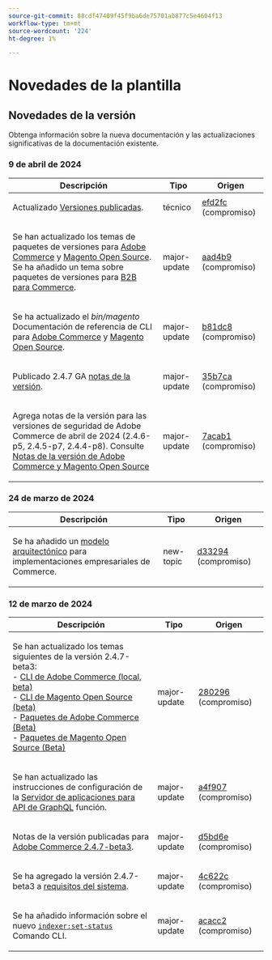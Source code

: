 ```yaml
---
source-git-commit: 88cdf47409f45f9ba6de75701ab877c5e4604f13
workflow-type: tm+mt
source-wordcount: '224'
ht-degree: 1%

---
```

# Novedades de la plantilla

## Novedades de la versión

Obtenga información sobre la nueva documentación y las actualizaciones significativas de la documentación existente.

### 9 de abril de 2024

<table style="table-layout:auto;">
  <thead>
    <tr>
      <th>Descripción</th>
      <th>Tipo</th>
      <th>Origen</th>
    </tr>
  </thead>
  <tbody>
    <tr>
      <td><p>Actualizado <a href="https://experienceleague.adobe.com/docs/commerce-operations/release/versions.html">Versiones publicadas</a>.</p>
</td>
      <td>técnico</td>
      <td><a href="https://github.com/AdobeDocs/commerce-operations.en/commit/efd2fc4285a5cdc7ee20ead299ee16e54f9bcb83">efd2fc</a> (compromiso)</td>
    </tr>
    <tr>
      <td><p>Se han actualizado los temas de paquetes de versiones para <a href="https://experienceleague.adobe.com/en/docs/commerce-operations/release/packages/adobe-commerce">Adobe Commerce</a> y <a href="https://experienceleague.adobe.com/en/docs/commerce-operations/release/packages/magento-open-source">Magento Open Source</a>.<br /> Se ha añadido un tema sobre paquetes de versiones para <a href="https://experienceleague.adobe.com/en/docs/commerce-operations/release/packages/adobe-commerce-b2b">B2B para Commerce</a>.</p>
</td>
      <td>major-update</td>
      <td><a href="https://github.com/AdobeDocs/commerce-operations.en/commit/aad4b904ba95142d1d848f934c9d3702cc37ec16">aad4b9</a> (compromiso)</td>
    </tr>
    <tr>
      <td><p>Se ha actualizado el <em>bin/magento</em> Documentación de referencia de CLI para <a href="https://experienceleague.adobe.com/en/docs/commerce-operations/reference/commerce-on-premises">Adobe Commerce</a> y <a href="https://experienceleague.adobe.com/en/docs/commerce-operations/reference/magento-open-source">Magento Open Source</a>.</p>
</td>
      <td>major-update</td>
      <td><a href="https://github.com/AdobeDocs/commerce-operations.en/commit/b81dc87a261f128cdb572a30ff5538dae2087c49">b81dc8</a> (compromiso)</td>
    </tr>
    <tr>
      <td><p>Publicado 2.4.7 GA <a href="https://experienceleague.adobe.com/en/docs/commerce-operations/release/notes/adobe-commerce/2-4-7">notas de la versión</a>.</p>
</td>
      <td>major-update</td>
      <td><a href="https://github.com/AdobeDocs/commerce-operations.en/commit/35b7caafbef5ced52ef6e4907e0634dfb2a61e4f">35b7ca</a> (compromiso)</td>
    </tr>
    <tr>
      <td><p>Agrega notas de la versión para las versiones de seguridad de Adobe Commerce de abril de 2024 (2.4.6-p5, 2.4.5-p7, 2.4.4-p8). Consulte <a href="https://experienceleague.adobe.com/docs/commerce-operations/release/notes/overview.html">Notas de la versión de Adobe Commerce y Magento Open Source</a></p>
</td>
      <td>major-update</td>
      <td><a href="https://github.com/AdobeDocs/commerce-operations.en/commit/7acab1d8d3f7b11cc1387b5558521f282ba0873f">7acab1</a> (compromiso)</td>
    </tr>
  </tbody>
</table><!-- date_group -->

### 24 de marzo de 2024

<table style="table-layout:auto;">
  <thead>
    <tr>
      <th>Descripción</th>
      <th>Tipo</th>
      <th>Origen</th>
    </tr>
  </thead>
  <tbody>
    <tr>
      <td><p>Se ha añadido un <a href="https://experienceleague.adobe.com/docs/commerce-operations/implementation-playbook/architecture/enterprise-blueprint.html">modelo arquitectónico</a> para implementaciones empresariales de Commerce.</p>
</td>
      <td>new-topic</td>
      <td><a href="https://github.com/AdobeDocs/commerce-operations.en/commit/d33294d02b4431d4aa473aa5d0ab42e297cfed14">d33294</a> (compromiso)</td>
    </tr>
  </tbody>
</table>

### 12 de marzo de 2024

<table style="table-layout:auto;">
  <thead>
    <tr>
      <th>Descripción</th>
      <th>Tipo</th>
      <th>Origen</th>
    </tr>
  </thead>
  <tbody>
    <tr>
      <td><p>Se han actualizado los temas siguientes de la versión 2.4.7-beta3:<br />- <a href="https://experienceleague.adobe.com/docs/commerce-operations/reference/commerce-on-premises-beta.html">CLI de Adobe Commerce (local, beta)</a><br />- <a href="https://experienceleague.adobe.com/docs/commerce-operations/reference/magento-open-source-beta.html">CLI de Magento Open Source (beta)</a><br />- <a href="https://experienceleague.adobe.com/docs/commerce-operations/release/packages/adobe-commerce-beta.html">Paquetes de Adobe Commerce (Beta)</a><br />- <a href="https://experienceleague.adobe.com/docs/commerce-operations/release/packages/magento-open-source-beta.html">Paquetes de Magento Open Source (Beta)</a></p>
</td>
      <td>major-update</td>
      <td><a href="https://github.com/AdobeDocs/commerce-operations.en/commit/28029603b0a23eb161480363b5106142beda4180">280296</a> (compromiso)</td>
    </tr>
    <tr>
      <td><p>Se han actualizado las instrucciones de configuración de la <a href="https://experienceleague.adobe.com/docs/commerce-operations/performance-best-practices/performance-best-practices/application-server.html">Servidor de aplicaciones para API de GraphQL</a> función.</p>
</td>
      <td>major-update</td>
      <td><a href="https://github.com/AdobeDocs/commerce-operations.en/commit/a4f907a793b4384cb7c162c032a153fafbbc6ff3">a4f907</a> (compromiso)</td>
    </tr>
    <tr>
      <td><p>Notas de la versión publicadas para <a href="https://experienceleague.adobe.com/docs/commerce-operations/release/notes/adobe-commerce/2-4-7.html">Adobe Commerce 2.4.7-beta3</a>.</p>
</td>
      <td>major-update</td>
      <td><a href="https://github.com/AdobeDocs/commerce-operations.en/commit/d5bd6e1e9af78b24c687554261a50d4dce9483d6">d5bd6e</a> (compromiso)</td>
    </tr>
    <tr>
      <td><p>Se ha agregado la versión 2.4.7-beta3 a <a href="https://experienceleague.adobe.com/docs/commerce-operations/installation-guide/system-requirements.html">requisitos del sistema</a>.</p>
</td>
      <td>major-update</td>
      <td><a href="https://github.com/AdobeDocs/commerce-operations.en/commit/4c622c47862c61fc9e6587ff95b3ac45142c2318">4c622c</a> (compromiso)</td>
    </tr>
    <tr>
      <td><p>Se ha añadido información sobre el nuevo <a href="https://experienceleague.adobe.com/docs/commerce-operations/configuration-guide/cli/manage-indexers.html"><code class="language-plaintext highlighter-rouge">indexer:set-status</code></a> Comando CLI.</p>
</td>
      <td>major-update</td>
      <td><a href="https://github.com/AdobeDocs/commerce-operations.en/commit/acacc285f8b977b33bb27af76c971bc4015a2b45">acacc2</a> (compromiso)</td>
    </tr>
  </tbody>
</table><!-- date_group --><!-- month_group --><!-- year_group -->
